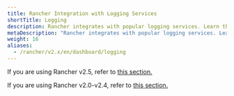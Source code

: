 ```yaml
---
title: Rancher Integration with Logging Services
shortTitle: Logging
description: Rancher integrates with popular logging services. Learn the requirements and benefits of integrating with logging services, and enable logging on your cluster.
metaDescription: "Rancher integrates with popular logging services. Learn the requirements and benefits of integrating with logging services, and enable logging on your cluster."
weight: 16
aliases:
  - /rancher/v2.x/en/dashboard/logging
---
```



If you are using Rancher v2.5, refer to [this section.](./v2.5)

If you are using Rancher v2.0-v2.4, refer to [this section.](./v2.0.x-v2.4.x)